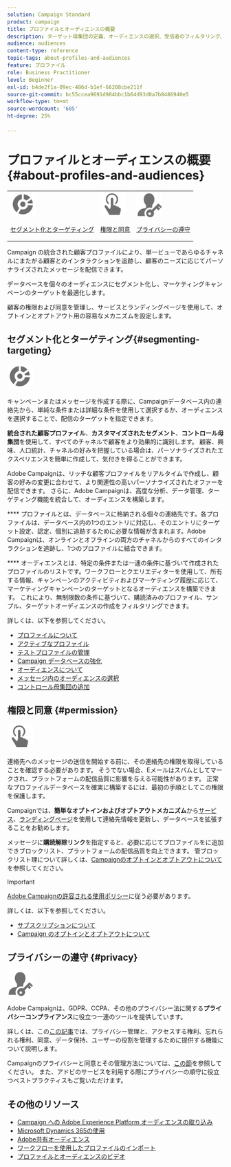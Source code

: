 ```yaml
---
solution: Campaign Standard
product: campaign
title: プロファイルとオーディエンスの概要
description: ターゲット母集団の定義、オーディエンスの選択、受信者のフィルタリング、データの収集、プロファイルの更新をおこないます。
audience: audiences
content-type: reference
topic-tags: about-profiles-and-audiences
feature: プロファイル
role: Business Practitioner
level: Beginner
exl-id: b4de2f1a-09ec-486d-b1ef-66208cbe211f
source-git-commit: bc55ccea9691d904bbc1b64d93d0a7b8486940e5
workflow-type: tm+mt
source-wordcount: '605'
ht-degree: 25%

---
```


# プロファイルとオーディエンスの概要{#about-profiles-and-audiences}

<table>
<tr>
<td><img src="assets/do-not-localize/icon_segment.svg" width="60px"><p><a href="#segmenting-targeting">セグメント化とターゲティング</a></p></td>
<td><img src="assets/do-not-localize/icon_permission.svg" width="60px"><p><a href="#permission">権限と同意</a></p></td>
<td><img src="assets/do-not-localize/icon_privacy.svg" width="60px"><p><a href="#privacy">プライバシーの遵守</a></p></td></tr>
</table>

Campaign の統合された顧客プロファイルにより、単一ビューであらゆるチャネルにまたがる顧客とのインタラクションを追跡し、顧客のニーズに応じてパーソナライズされたメッセージを配信できます。

データベースを個々のオーディエンスにセグメント化し、マーケティングキャンペーンのターゲットを最適化します。

顧客の権限および同意を管理し、サービスとランディングページを使用して、オプトインとオプトアウト用の容易なメカニズムを設定します。

## セグメント化とターゲティング{#segmenting-targeting}

<img src="assets/do-not-localize/icon_segment.svg" width="60px">

キャンペーンまたはメッセージを作成する際に、Campaignデータベース内の連絡先から、単純な条件または詳細な条件を使用して選択するか、オーディエンスを選択することで、配信のターゲットを指定できます。

**統合された顧客プロファイル**、**カスタマイズされたセグメント**、**コントロール母集団**&#x200B;を使用して、すべてのチャネルで顧客をより効果的に識別します。 顧客、興味、人口統計、チャネルの好みを把握している場合は、パーソナライズされたエクスペリエンスを簡単に作成して、気付きを得ることができます。

Adobe Campaignは、リッチな顧客プロファイルをリアルタイムで作成し、顧客の好みの変更に合わせて、より関連性の高いパーソナライズされたオファーを配信できます。 さらに、Adobe Campaignは、高度な分析、データ管理、ターゲティング機能を統合して、オーディエンスを構築します。

**** プロファイルとは、データベースに格納される個々の連絡先です。各プロファイルは、データベース内の1つのエントリに対応し、そのエントリにターゲット設定、認定、個別に追跡するために必要な情報が含まれます。Adobe Campaignは、オンラインとオフラインの両方のチャネルからのすべてのインタラクションを追跡し、1つのプロファイルに結合できます。

**** オーディエンスとは、特定の条件または一連の条件に基づいて作成されたプロファイルのリストです。ワークフローとクエリエディターを使用して、所有する情報、キャンペーンのアクティビティおよびマーケティング履歴に応じて、マーケティングキャンペーンのターゲットとなるオーディエンスを構築できます。 これにより、無制限数の条件に基づいて、購読済みのプロファイル、サンプル、ターゲットオーディエンスの作成をフィルタリングできます。

詳しくは、以下を参照してください。

* [プロファイルについて](../../audiences/using/about-profiles.md)
* [アクティブなプロファイル](../../audiences/using/active-profiles.md)
* [テストプロファイルの管理](../../audiences/using/managing-test-profiles.md)
* [Campaign データベースの強化](../../audiences/using/enriching-campaign-database.md)
* [オーディエンスについて](../../audiences/using/about-audiences.md)
* [メッセージ内のオーディエンスの選択](../../audiences/using/selecting-an-audience-in-a-message.md)
* [コントロール母集団の追加](../../sending/using/control-group.md)

## 権限と同意 {#permission}

<img src="assets/do-not-localize/icon_permission.svg"  width="60px">

連絡先へのメッセージの送信を開始する前に、その連絡先の権限を取得していることを確認する必要があります。 そうでない場合、Eメールはスパムとしてマークされ、プラットフォームの配信品質に影響を与える可能性があります。 正常なプロファイルデータベースを確実に構築するには、最初の手順としてこの権限を保護します。

Campaignでは、**簡単なオプトインおよびオプトアウトメカニズム**&#x200B;から[サービス](../../audiences/using/creating-a-service.md)、[ランディングページ](../../channels/using/getting-started-with-landing-pages.md)を使用して連絡先情報を更新し、データベースを拡張することをお勧めします。

メッセージに&#x200B;**購読解除リンク**&#x200B;を指定すると、必要に応じてプロファイルをに追加できブロックリスト、プラットフォームの配信品質を向上できます。 管ブロックリスト理について詳しくは、[Campaignのオプトインとオプトアウトについて](../../audiences/using/about-opt-in-and-opt-out-in-campaign.md)を参照してください。

>[!IMPORTANT]
>
>[Adobe Campaignの許容される使用ポリシー](https://www.adobe.com/legal/terms/aup.html)に従う必要があります。

詳しくは、以下を参照してください。

* [サブスクリプションについて](../../audiences/using/about-subscriptions.md)
* [Campaign のオプトインとオプトアウトについて](../../audiences/using/about-opt-in-and-opt-out-in-campaign.md)

## プライバシーの遵守 {#privacy}

<img src="assets/do-not-localize/icon_privacy.svg" width="60px">

Adobe Campaignは、GDPR、CCPA、その他のプライバシー法に関する&#x200B;**プライバシーコンプライアンス**&#x200B;に役立つ一連のツールを提供しています。

詳しくは、この[この記事](https://helpx.adobe.com/jp/campaign/kb/campaign-privacy.html)では、プライバシー管理と、アクセスする権利、忘れられる権利、同意、データ保持、ユーザーの役割を管理するために提供する機能について説明します。

Campaignのプライバシーと同意とその管理方法については、[この節](../../start/using/privacy.md)を参照してください。 また、アドビのサービスを利用する際にプライバシーの順守に役立つベストプラクティスもご覧いただけます。

## その他のリソース

* [Campaign への Adobe Experience Platform オーディエンスの取り込み](../../integrating/using/ingest-aep-data.md)
* [Microsoft Dynamics 365の使用](../../integrating/using/d365-acs-get-started.md)
* [Adobe共有オーディエンス](../../integrating/using/sharing-audiences-with-audience-manager-or-people-core-service.md)
* [ワークフローを使用したプロファイルのインポート](../../automating/using/creating-import-workflow-templates.md)
* [プロファイルとオーディエンスのビデオ](https://experienceleague.adobe.com/docs/campaign-standard-learn/tutorials/profiles-and-audiences/creating-profiles-and-audiences.html)

